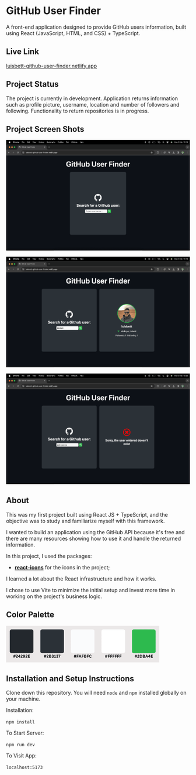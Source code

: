 # GitHub User Finder

A front-end application designed to provide GitHub users information, built using React (JavaScript, HTML, and CSS) + TypeScript.

## Live Link

[luisbett-github-user-finder.netlify.app](https://luisbett-github-user-finder.netlify.app/)

## Project Status

The project is currently in development. Application returns information such as profile picture, username, location and number of followers and following. Functionality to return repositories is in progress.

## Project Screen Shots

![screenshot_1](/public/screenshot_1.png)

![screenshot_2](/public/screenshot_2.png)

![screenshot_3](/public/screenshot_3.png)

## About

This was my first project built using React JS + TypeScript, and the objective was to study and familiarize myself with this framework.

I wanted to build an application using the GitHub API because it's free and there are many resources showing how to use it and handle the returned information.

In this project, I used the packages:

* [**react-icons**](https://www.npmjs.com/package/react-icons) for the icons in the project;

I learned a lot about the React infrastructure and how it works.

I chose to use Vite to minimize the initial setup and invest more time in working on the project's business logic.

## Color Palette

![color_palette](/public/color_palette.png)

## Installation and Setup Instructions

Clone down this repository. You will need `node` and `npm` installed globally on your machine.

Installation:

`npm install`

To Start Server:

`npm run dev`

To Visit App:

`localhost:5173`